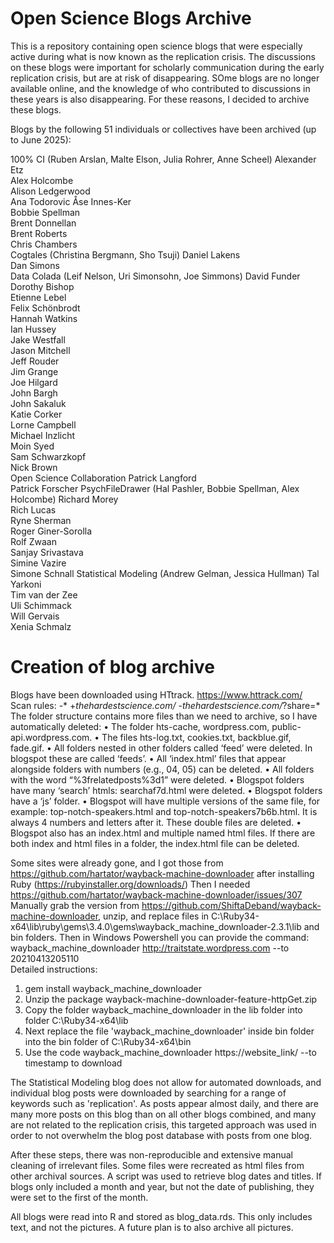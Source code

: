 # Open Science Blogs Archive

This is a repository containing open science blogs that were especially active during what is now known as the replication crisis. 
The discussions on these blogs were important for scholarly communication during the early replication crisis, but are at risk of disappearing. SOme blogs are no longer available online, and the knowledge of who contributed to discussions in these years is also disappearing. For these reasons, I decided to archive these blogs. 

Blogs by the following 51 individuals or collectives have been archived (up to June 2025):

100% CI (Ruben Arslan, Malte Elson, Julia Rohrer, Anne Scheel)
Alexander Etz  
Alex Holcombe  
Alison Ledgerwood  
Ana Todorovic
Åse Innes-Ker  
Bobbie Spellman  
Brent Donnellan  
Brent Roberts  
Chris Chambers  
Cogtales (Christina Bergmann, Sho Tsuji)
Daniel Lakens  
Dan Simons  
Data Colada (Leif Nelson, Uri Simonsohn, Joe Simmons)
David Funder  
Dorothy Bishop  
Etienne Lebel  
Felix Schönbrodt  
Hannah Watkins  
Ian Hussey  
Jake Westfall  
Jason Mitchell  
Jeff Rouder  
Jim Grange  
Joe Hilgard  
John Bargh  
John Sakaluk  
Katie Corker  
Lorne Campbell  
Michael Inzlicht  
Moin Syed  
Sam Schwarzkopf  
Nick Brown  
Open Science Collaboration
Patrick Langford  
Patrick Forscher
PsychFileDrawer (Hal Pashler, Bobbie Spellman, Alex Holcombe)
Richard Morey  
Rich Lucas  
Ryne Sherman  
Roger Giner-Sorolla  
Rolf Zwaan  
Sanjay Srivastava  
Simine Vazire  
Simone Schnall 
Statistical Modeling (Andrew Gelman, Jessica Hullman)
Tal Yarkoni  
Tim van der Zee  
Uli Schimmack  
Will Gervais  
Xenia Schmalz  


# Creation of blog archive

Blogs have been downloaded using HTtrack. https://www.httrack.com/ 
Scan rules:
-* +*thehardestscience.com/* -*thehardestscience.com/*?share=*
The folder structure contains more files than we need to archive, so I have automatically deleted:
•	The folder hts-cache, wordpress.com, public-api.wordpress.com.
•	The files hts-log.txt, cookies.txt, backblue.gif, fade.gif.
•	All folders nested in other folders called ‘feed’ were deleted. In blogspot these are called ‘feeds’. 
•	All ‘index.html’ files that appear alongside folders with numbers (e.g., 04, 05) can be deleted. 
•	All folders with the word “%3frelatedposts%3d1” were deleted. 
•	Blogspot folders have many ‘search’ htmls: searchaf7d.html were deleted. 
•	Blogspot folders have a ‘js’ folder. 
•	Blogspot will have multiple versions of the same file, for example: top-notch-speakers.html and top-notch-speakers7b6b.html. It is always 4 numbers and letters after it. These double files are deleted. 
•	Blogspot also has an index.html and multiple named html files. If there are both index and html files in a folder, the index.html file can be deleted. 

Some sites were already gone, and I got those from https://github.com/hartator/wayback-machine-downloader after installing Ruby (https://rubyinstaller.org/downloads/) 
Then I needed https://github.com/hartator/wayback-machine-downloader/issues/307
Manually grab the version from https://github.com/ShiftaDeband/wayback-machine-downloader, unzip, and replace files in C:\Ruby34-x64\lib\ruby\gems\3.4.0\gems\wayback_machine_downloader-2.3.1\lib and bin folders.
Then in Windows Powershell you can provide the command: 
wayback_machine_downloader http://traitstate.wordpress.com --to 20210413205110  
Detailed instructions: 
1. gem install wayback_machine_downloader
2. Unzip the package wayback-machine-downloader-feature-httpGet.zip
3. Copy the folder wayback_machine_downloader in the lib folder into folder C:\Ruby34-x64\lib
4. Next replace the file 'wayback_machine_downloader' inside bin folder into the bin folder of C:\Ruby34-x64\bin
5. Use the code wayback_machine_downloader https://website_link/ --to timestamp to download

The Statistical Modeling blog does not allow for automated downloads, and individual blog posts were downloaded by searching for a range of keywords such as 'replication'. As posts appear almost daily, and there are many more posts on this blog than on all other blogs combined, and many are not related to the replication crisis, this targeted approach was used in order to not overwhelm the blog post database with posts from one blog.

After these steps, there was non-reproducible and extensive manual cleaning of irrelevant files. Some files were recreated as html files from other archival sources. A script was used to retrieve blog dates and titles. If blogs only included a month and year, but not the date of publishing, they were set to the first of the month.  

All blogs were read into R and stored as blog_data.rds. This only includes text, and not the pictures. A future plan is to also archive all pictures. 